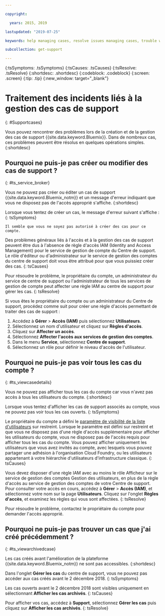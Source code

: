 ```yaml
---

copyright:

  years: 2015, 2019

lastupdated: "2019-07-25"

keywords: help managing cases, resolve issues managing cases, trouble working with cases

subcollection: get-support

---
```



{:tsSymptoms: .tsSymptoms}
{:tsCauses: .tsCauses}
{:tsResolve: .tsResolve}
{:shortdesc: .shortdesc}
{:codeblock: .codeblock}
{:screen: .screen}
{:tip: .tip}
{:new_window: target="_blank"}


# Traitement des incidents liés à la gestion des cas de support
{: #Supportcases}

Vous pouvez rencontrer des problèmes lors de la création et de la gestion des cas de support {{site.data.keyword.Bluemix}}. Dans de nombreux cas, ces problèmes peuvent être résolus en quelques opérations simples.
{:shortdesc}

## Pourquoi ne puis-je pas créer ou modifier des cas de support ? 
{: #ts_service_broker}

Vous ne pouvez pas créer ou éditer un cas de support {{site.data.keyword.Bluemix_notm}} et un message d'erreur indiquant que vous ne disposez pas de l'accès approprié s'affiche. 
{:shortdesc}

Lorsque vous tentez de créer un cas, le message d'erreur suivant s'affiche :   
{: tsSymptoms}

`Il semble que vous ne soyez pas autorisé à créer des cas pour ce compte.`

Des problèmes généraux liés à l'accès et à la gestion des cas de support peuvent être dus à l'absence de règle d'accès IAM (Identity and Access Management) pour le service de gestion de compte du Centre de support. Le rôle d'éditeur ou d'administrateur sur le service de gestion des comptes du centre de support doit vous être attribué pour que vous puissiez créer des cas. 
{: tsCauses}

Pour résoudre le problème, le propriétaire du compte, un administrateur du service de centre de support ou l'administrateur de tous les services de gestion de compte peut affecter une règle IAM au centre de support pour gérer les cas. 
{: tsResolve}

Si vous êtes le propriétaire du compte ou un administrateur du Centre de support, procédez comme suit pour créer une règle d'accès permettant de traiter des cas de support :

1. Accédez à **Gérer** &gt; **Accès (IAM)** puis sélectionnez **Utilisateurs**.
2. Sélectionnez un nom d'utilisateur et cliquez sur **Règles d'accès**. 
3. Cliquez sur **Affecter un accès**. 
4. Sélectionnez **Affecter l'accès aux services de gestion des comptes**. 
5. Dans le menu **Service**, sélectionnez **Centre de support**. 
6. Sélectionnez un rôle pour définir le niveau d'accès de l'utilisateur. 


## Pourquoi ne puis-je pas voir tous les cas du compte ?
{: #ts_viewcasedetails}

Vous ne pouvez pas afficher tous les cas du compte car vous n'avez pas accès à tous les utilisateurs du compte. 
{:shortdesc}

Lorsque vous tentez d'afficher les cas de support associés au compte, vous ne pouvez pas voir tous les cas ouverts. 
{: tsSymptoms}

Le propriétaire du compte a défini le [paramètre de visibilité de la liste d'utilisateurs](/docs/iam?topic=iam-userlistview#userlistview) sur restreint. Lorsque le paramètre est défini sur restreint et que vous ne disposez pas d'une règle d'accès supplémentaire pour afficher les utilisateurs du compte, vous ne disposez pas de l'accès requis pour afficher tous les cas du compte. Vous pouvez afficher uniquement les utilisateurs que vous avez invités au compte, avec lesquels vous pouvez partager une adhésion à l'organisation Cloud Foundry, ou les utilisateurs appartenant à votre hiérarchie d'utilisateurs d'infrastructure classique. 
{: tsCauses}

Vous devez disposer d'une règle IAM avec au moins le rôle Afficheur sur le service de gestion des comptes Gestion des utilisateurs, en plus de la règle d'accès au service de gestion des comptes de votre Centre de support. Pour consulter votre accès en cours, accédez à **Gérer** &gt; **Accès (IAM)**, et sélectionnez votre nom sur la page **Utilisateurs**. Cliquez sur l'onglet **Règles d'accès**, et examinez les règles qui vous sont affectées. 
{: tsResolve}

Pour résoudre le problème, contactez le propriétaire du compte pour demander l'accès approprié. 

## Pourquoi ne puis-je pas trouver un cas que j'ai créé précédemment ? 
{: #ts_viewarchivedcase}

Les cas créés avant l'amélioration de la plateforme {{site.data.keyword.Bluemix_notm}} ne sont pas accessibles. 
{:shortdesc}

Dans l'onglet **Gérer les cas** du centre de support, vous ne pouvez pas accéder aux cas créés avant le 2 décembre 2018.
{: tsSymptoms}

Les cas ouverts avant le 2 décembre 2018 sont visibles uniquement en sélectionnant **Afficher les cas archivés**. 
{: tsCauses}

Pour afficher vos cas, accédez à **Support**, sélectionnez **Gérer les cas** puis cliquez sur **Afficher les cas archivés**.
{: tsResolve} 






